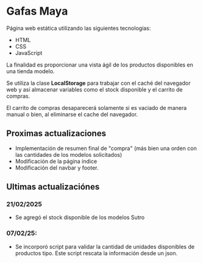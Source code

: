 # Gafas Maya
Página web estática utilizando las siguientes tecnologías:

- HTML
- CSS
- JavaScript

La finalidad es proporcionar una vista ágil de los productos disponibles en una tienda modelo.

Se utiliza la clase **LocalStorage** para trabajar con el caché del navegador web y así almacenar variables como el stock disponible y el carrito de compras.

El carrito de compras desaparecerá solamente si es vaciado de manera manual o bien, al eliminarse el cache del navegador.

## Proximas actualizaciones

- Implementación de resumen final de "compra" (más bien una orden con las cantidades de los modelos solicitados)
- Modificación de la página índice
- Modificación del navbar y footer.

## Ultimas actualizaciónes

### 21/02/2025
- Se agregó el stock disponible de los modelos Sutro

### 07/02/25:

- Se incorporó script para validar la cantidad de unidades disponibles de productos tipo. Este script rescata la información desde un json.
